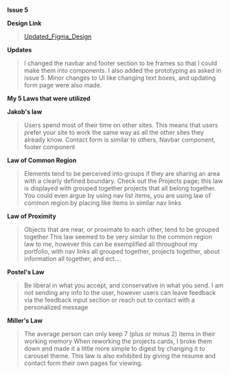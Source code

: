 **Issue 5**

**Design Link**
>[Updated_Figma_Design](https://www.figma.com/file/Bch3fGz38wmGXJUL9rve55/Clif's-Wireframe-Design?t=5PDaq1Z5uM9ZzqsT-6)

**Updates**
> I changed the navbar and footer section to be frames so that I could make them into components. I also added the prototyping as asked in issue 5. Minor changes to UI 
like changing text boxes, and updating form page were also made.  

**My 5 Laws that were utilized**

**Jakob's law**
 > Users spend most of their time on other sites. This means that users prefer your site to work the same way as all the other sites they already know.
 > Contact form is similar to others, Navbar component, footer component

**Law of Common Region**
 > Elements tend to be perceived into groups if they are sharing an area with a clearly defined boundary.
 > Check out the Projects page; this law is displayed with grouped together projects that all belong together. You could even argue by using nav list items,
you are using law of common region by placing like items in similar nav links

 **Law of Proximity**
 > Objects that are near, or proximate to each other, tend to be grouped together
 > This law seemed to be very similar to the common region law to me, however this can be exemplified all throughout my portfolio, with nav links all grouped together, projects together, about information all together, and ect....

 **Postel's Law**
 > Be liberal in what you accept, and conservative in what you send.
 > I am not sending any info to the user, however users can leave feedback via the feedback input section or reach out to contact with a personalized message

 **Miller's Law**
 > The average person can only keep 7 (plus or minus 2) items in their working memory
 > When reworking the projects cards, I broke them down and made it a little more simple to digest by changing it to carousel theme. This law is also exhibited by giving the resume and contact form their own pages for viewing. 

